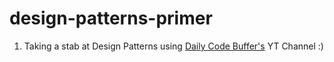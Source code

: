 # design-patterns-primer

1. Taking a stab at Design Patterns using [Daily Code Buffer's](https://www.youtube.com/watch?v=vap9ACtc_tU) YT Channel :)
